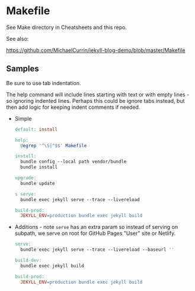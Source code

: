 # Makefile

See Make directory in Cheatsheets and this repo.

See also:

https://github.com/MichaelCurrin/jekyll-blog-demo/blob/master/Makefile

## Samples

Be sure to use tab indentation.

The help command will include lines starting with text or with empty lines - so ignoring indented lines. Perhaps this could be ignore tabs instead, but then add logic for keeping indent comments if needed.

- Simple
    ```makefile
    default: install
    
    help:
      @egrep '^\S|^$$' Makefile

    install:
      bundle config --local path vendor/bundle
      bundle install

    upgrade:
      bundle update

    s serve:
      bundle exec jekyll serve --trace --livereload

    build-prod:
      JEKYLL_ENV=production bundle exec jekyll build
    ```
- Additions - note `serve` has an extra param so instead of serving on subpath, we serve on root for GitHub Pages "User" site or Netlify.
    ```makefile
    serve:
      bundle exec jekyll serve --trace --livereload --baseurl ''

    build-dev:
      bundle exec jekyll build

    build-prod:
      JEKYLL_ENV=production bundle exec jekyll build
    ```
